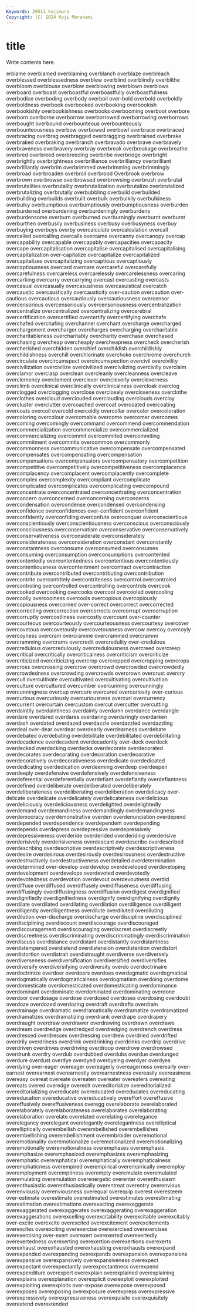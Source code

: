 ```yaml
---
Keywords: 29511 kojimura
Copyright: (C) 2024 Koji Murakami
---
```


# title

Write contents here.



erblame
overblamed overblaming overblanch overblaze overbleach overblessed overblessedness overblew overblind overblindly
overblithe overbloom overblouse overblow overblowing overblown overblows overboard overboast overboastful
overboastfully overboastfulness overbodice overboding overbody overboil over-bold overbold overboldly overboldness
overbook overbooked overbooking overbookish overbookishly overbookishness overbooks overbooming overboot overbore
overborn overborne overborrow overborrowed overborrowing overborrows overbought overbound overbounteous overbounteously
overbounteousness overbow overbowed overbowl overbrace overbraced overbracing overbrag overbragged overbragging
overbrained overbrake overbraked overbraking overbranch overbravado overbrave overbravely overbraveness overbravery
overbray overbreak overbreakage overbreathe overbred overbreed overbreeding overbribe overbridge overbright
overbrightly overbrightness overbrilliance overbrilliancy overbrilliant overbrilliantly overbrim overbrimmed overbrimming overbrimmingly
overbroad overbroaden overbroil overbrood Overbrook overbrow overbrown overbrowse overbrowsed overbrowsing
overbrush overbrutal overbrutalities overbrutality overbrutalization overbrutalize overbrutalized overbrutalizing overbrutally overbubbling
overbuild overbuilded overbuilding overbuilds overbuilt overbulk overbulkily overbulkiness overbulky overbumptious
overbumptiously overbumptiousness overburden overburdened overburdening overburdeningly overburdens overburdensome overburn overburned
overburningly overburnt overburst overburthen overbusily overbusiness overbusy overbusyness overbuy overbuying
overbuys overby overcalculate overcalculation overcall overcalled overcalling overcalls overcame overcanny
overcanopy overcap overcapability overcapable overcapably overcapacities overcapacity overcape overcapitalisation overcapitalise
overcapitalised overcapitalising overcapitalization over-capitalize overcapitalize overcapitalized overcapitalizes overcapitalizing overcaptious overcaptiously
overcaptiousness overcard overcare overcareful overcarefully overcarefulness overcareless overcarelessly overcarelessness overcaring
overcarking overcarry overcarrying overcast overcasting overcasts overcasual overcasually overcasualness overcasuistical
overcatch overcaustic overcaustically overcausticity over-caution overcaution over-cautious overcautious overcautiously overcautiousness
overcensor overcensorious overcensoriously overcensoriousness overcentralization overcentralize overcentralized overcentralizing overcerebral overcertification
overcertified overcertify overcertifying overchafe overchafed overchafing overchannel overchant overcharge overcharged
overchargement overcharger overcharges overcharging overcharitable overcharitableness overcharitably overcharity overchase overchased
overchasing overcheap overcheaply overcheapness overcheck overcherish overcherished overchidden overchief overchildish
overchildishly overchildishness overchill overchlorinate overchoke overchrome overchurch overcirculate overcircumspect overcircumspection
overcivil overcivility overcivilization overcivilize overcivilized overcivilizing overcivilly overclaim overclamor overclasp
overclean overcleanly overcleanness overcleave overclemency overclement overclever overcleverly overcleverness overclimb
overclinical overclinically overclinicalness overcloak overclog overclogged overclogging overclose overclosely overcloseness
overclothe overclothes overcloud overclouded overclouding overclouds overcloy overcluster overclutter overcoached
overcoat overcoated overcoating overcoats overcoil overcold overcoldly overcollar overcolor overcoloration
overcoloring overcolour overcomable overcome overcomer overcomes overcoming overcomingly overcommand overcommend
overcommendation overcommercialization overcommercialize overcommercialized overcommercializing overcommit overcommited overcommiting overcommitment overcommits
overcommon overcommonly overcommonness overcommunicative overcompensate overcompensated overcompensates overcompensating overcompensation overcompensations
overcompensators overcompensatory overcompetition overcompetitive overcompetitively overcompetitiveness overcomplacence overcomplacency overcomplacent overcomplacently
overcomplete overcomplex overcomplexity overcompliant overcomplicate overcomplicated overcomplicates overcomplicating overcompound overconcentrate
overconcentrated overconcentrating overconcentration overconcern overconcerned overconcerning overconcerns overcondensation overcondense overcondensed
overcondensing overconfidence overconfidences over-confident overconfident overconfidently overconfiding overconfute overconquer overconscientious
overconscientiously overconscientiousness overconscious overconsciously overconsciousness overconservatism overconservative overconservatively overconservativeness overconsiderate
overconsiderately overconsiderateness overconsideration overconstant overconstantly overconstantness overconsume overconsumed overconsumes overconsuming
overconsumption overconsumptions overcontented overcontentedly overcontentedness overcontentious overcontentiously overcontentiousness overcontentment overcontract
overcontraction overcontribute overcontributed overcontributing overcontribution overcontrite overcontritely overcontriteness overcontrol overcontroled
overcontroling overcontrolled overcontrolling overcontrols overcook overcooked overcooking overcooks overcool overcooled
overcooling overcoolly overcoolness overcools overcopious overcopiously overcopiousness overcorned over-correct overcorrect
overcorrected overcorrecting overcorrection overcorrects overcorrupt overcorruption overcorruptly overcostliness overcostly overcount
over-counter overcourteous overcourteously overcourteousness overcourtesy overcover overcovetous overcovetously overcovetousness overcow
overcoy overcoyly overcoyness overcram overcramme overcrammed overcrammi overcramming overcrams overcredit
overcredulity over-credulous overcredulous overcredulously overcredulousness overcreed overcreep overcritical overcritically overcriticalness
overcriticism overcriticize overcriticized overcriticizing overcrop overcropped overcropping overcrops overcross overcrossing
overcrow overcrowd overcrowded overcrowdedly overcrowdedness overcrowding overcrowds overcrown overcrust overcry
overcull overcultivate overcultivated overcultivating overcultivation overculture overcultured overcumber overcunning overcunningly
overcunningness overcup overcure overcured overcuriosity over-curious overcurious overcuriously overcuriousness overcurl
overcurrency overcurrent overcurtain overcustom overcut overcutter overcutting overdaintily overdaintiness overdainty
overdamn overdance overdangle overdare overdared overdares overdaring overdaringly overdarken overdash
overdated overdazed overdazzle overdazzled overdazzling overdeal over-dear overdear overdearly overdearness
overdebate overdebated overdebating overdebilitate overdebilitated overdebilitating overdecadence overdecadent overdecadently over-deck
overdeck overdecked overdecking overdecks overdecorate overdecorated overdecorates overdecorating overdecoration overdecorative
overdecoratively overdecorativeness overdedicate overdedicated overdedicating overdedication overdeeming overdeep overdeepen overdeeply
overdefensive overdefensively overdefensiveness overdeferential overdeferentially overdefiant overdefiantly overdefiantness overdefined overdeliberate
overdeliberated overdeliberately overdeliberateness overdeliberating overdeliberation overdelicacy over-delicate overdelicate overdelicately overdelicateness
overdelicious overdeliciously overdeliciousness overdelighted overdelightedly overdemand overdemandiness overdemandingly overdemandingness overdemocracy
overdemonstrative overden overdenunciation overdepend overdepended overdependence overdependent overdepending overdepends overdepress
overdepressive overdepressively overdepressiveness overderide overderided overderiding overderisive overderisively overderisiveness overdescant
overdescribe overdescribed overdescribing overdescriptive overdescriptively overdescriptiveness overdesire overdesirous overdesirously overdesirousness
overdestructive overdestructively overdestructiveness overdetailed overdetermination overdetermined over-develop overdevelop overdeveloped overdeveloping
overdevelopment overdevelops overdevoted overdevotedly overdevotedness overdevotion overdevout overdevoutness overdid overdiffuse
overdiffused overdiffusely overdiffuseness overdiffusing overdiffusingly overdiffusingness overdiffusion overdigest overdignified overdignifiedly
overdignifiedness overdignify overdignifying overdignity overdilate overdilated overdilating overdilation overdiligence overdiligent
overdiligently overdiligentness overdilute overdiluted overdiluting overdilution over-discharge overdischarge overdiscipline overdisciplined
overdisciplining overdiscount overdiscourage overdiscouraged overdiscouragement overdiscouraging overdiscreet overdiscreetly overdiscreetness overdiscriminating
overdiscriminatingly overdiscrimination overdiscuss overdistance overdistant overdistantly overdistantness overdistempered overdistend overdistension
overdistention overdistort overdistortion overdistrait overdistraught overdiverse overdiversely overdiverseness overdiversification overdiversified
overdiversifies overdiversify overdiversifying overdiversity overdo overdoctrinaire overdoctrinize overdoer overdoers overdoes
overdogmatic overdogmatical overdogmatically overdogmaticalness overdogmatism overdoing overdome overdomesticate overdomesticated overdomesticating
overdominance overdominant overdominate overdominated overdominating overdone overdoor overdosage overdose overdosed
overdoses overdosing overdoubt overdoze overdozed overdozing overdraft overdrafts overdrain overdrainage
overdramatic overdramatically overdramatize overdramatized overdramatizes overdramatizing overdrank overdrape overdrapery overdraught
overdraw overdrawer overdrawing overdrawn overdraws overdream overdredge overdredged overdredging overdrench
overdress overdressed overdresses overdressing overdrew overdried overdrifted overdrily overdriness overdrink
overdrinking overdrinks overdrip overdrive overdriven overdrives overdriving overdroop overdrove overdrowsed
overdrunk overdry overdub overdubbed overdubs overdue overdunged overdure overdust overdye
overdyed overdyeing overdyer overdyes overdying over-eager overeager overeagerly overeagerness overearly
over-earnest overearnest overearnestly overearnestness overeasily overeasiness overeasy overeat overeate overeaten
overeater overeaters overeating overeats overed overedge overedit overeditorialize overeditorialized overeditorializing
overeducate overeducated overeducates overeducating overeducation overeducative overeducatively overeffort overeffusive overeffusively
overeffusiveness overegg overelaborate overelaborated overelaborately overelaborateness overelaborates overelaborating overelaboration overelate
overelated overelating overelegance overelegancy overelegant overelegantly overelegantness overelliptical overelliptically overembellish
overembellished overembellishes overembellishing overembellishment overembroider overemotional overemotionality overemotionalize overemotionalized overemotionalizing
overemotionally overemotionalness overemphases overemphasis overemphasize overemphasized overemphasizes overemphasizing overemphatic overemphatical
overemphatically overemphaticalness overemphaticness overempired overempirical overempirically overemploy overemployment overemptiness overempty
overemulate overemulated overemulating overemulation overenergetic overenter overenthusiasm overenthusiastic overenthusiastically overentreat
overentry overenvious overenviously overenviousness overequal overequip overest overesteem over-estimate overestimate
overestimated overestimates overestimating overestimation overestimations overexacting overexaggerate overexaggerated overexaggerates overexaggerating
overexaggeration overexaggerations overexcelling overexcitability overexcitable overexcitably over-excite overexcite overexcited overexcitement
overexcitements overexcites overexciting overexercise overexercised overexercises overexercising over-exert overexert overexerted
overexertedly overexertedness overexerting overexertion overexertions overexerts overexhaust overexhausted overexhausting overexhausts
overexpand overexpanded overexpanding overexpands overexpansion overexpansions overexpansive overexpansively overexpansiveness overexpect
overexpectant overexpectantly overexpectantness overexpend overexpenditure overexpert overexplain overexplained overexplaining overexplains
overexplanation overexplicit overexploit overexploited overexploiting overexploits over-expose overexpose overexposed overexposes
overexposing overexposure overexpress overexpressive overexpressively overexpressiveness overexquisite overexquisitely overextend overextended
